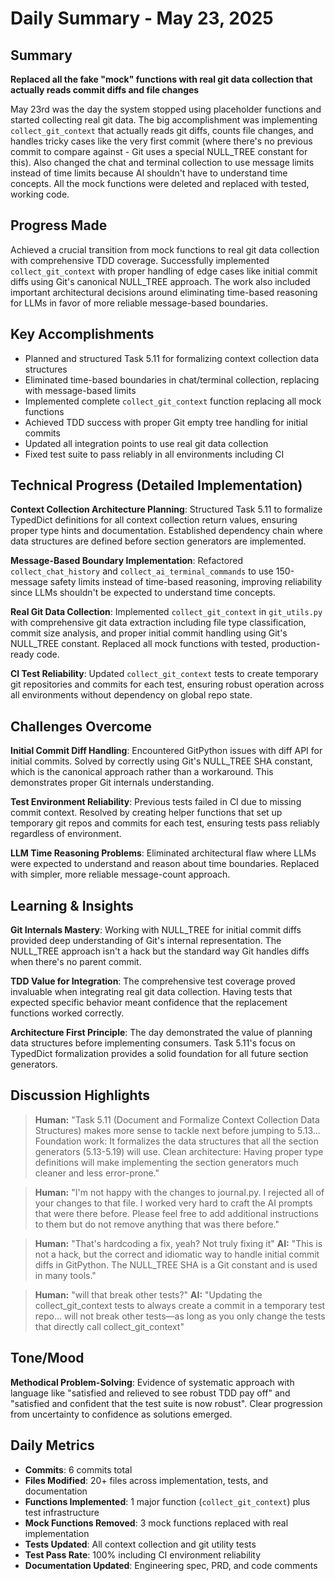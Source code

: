 # Daily Summary - May 23, 2025

## Summary

**Replaced all the fake "mock" functions with real git data collection that actually reads commit diffs and file changes**

May 23rd was the day the system stopped using placeholder functions and started collecting real git data. The big accomplishment was implementing `collect_git_context` that actually reads git diffs, counts file changes, and handles tricky cases like the very first commit (where there's no previous commit to compare against - Git uses a special NULL_TREE constant for this). Also changed the chat and terminal collection to use message limits instead of time limits because AI shouldn't have to understand time concepts. All the mock functions were deleted and replaced with tested, working code.

## Progress Made
Achieved a crucial transition from mock functions to real git data collection with comprehensive TDD coverage. Successfully implemented `collect_git_context` with proper handling of edge cases like initial commit diffs using Git's canonical NULL_TREE approach. The work also included important architectural decisions around eliminating time-based reasoning for LLMs in favor of more reliable message-based boundaries.

## Key Accomplishments
- Planned and structured Task 5.11 for formalizing context collection data structures
- Eliminated time-based boundaries in chat/terminal collection, replacing with message-based limits
- Implemented complete `collect_git_context` function replacing all mock functions
- Achieved TDD success with proper Git empty tree handling for initial commits
- Updated all integration points to use real git data collection
- Fixed test suite to pass reliably in all environments including CI

## Technical Progress (Detailed Implementation)
**Context Collection Architecture Planning**: Structured Task 5.11 to formalize TypedDict definitions for all context collection return values, ensuring proper type hints and documentation. Established dependency chain where data structures are defined before section generators are implemented.

**Message-Based Boundary Implementation**: Refactored `collect_chat_history` and `collect_ai_terminal_commands` to use 150-message safety limits instead of time-based reasoning, improving reliability since LLMs shouldn't be expected to understand time concepts.

**Real Git Data Collection**: Implemented `collect_git_context` in `git_utils.py` with comprehensive git data extraction including file type classification, commit size analysis, and proper initial commit handling using Git's NULL_TREE constant. Replaced all mock functions with tested, production-ready code.

**CI Test Reliability**: Updated `collect_git_context` tests to create temporary git repositories and commits for each test, ensuring robust operation across all environments without dependency on global repo state.

## Challenges Overcome
**Initial Commit Diff Handling**: Encountered GitPython issues with diff API for initial commits. Solved by correctly using Git's NULL_TREE SHA constant, which is the canonical approach rather than a workaround. This demonstrates proper Git internals understanding.

**Test Environment Reliability**: Previous tests failed in CI due to missing commit context. Resolved by creating helper functions that set up temporary git repos and commits for each test, ensuring tests pass reliably regardless of environment.

**LLM Time Reasoning Problems**: Eliminated architectural flaw where LLMs were expected to understand and reason about time boundaries. Replaced with simpler, more reliable message-count approach.

## Learning & Insights
**Git Internals Mastery**: Working with NULL_TREE for initial commit diffs provided deep understanding of Git's internal representation. The NULL_TREE approach isn't a hack but the standard way Git handles diffs when there's no parent commit.

**TDD Value for Integration**: The comprehensive test coverage proved invaluable when integrating real git data collection. Having tests that expected specific behavior meant confidence that the replacement functions worked correctly.

**Architecture First Principle**: The day demonstrated the value of planning data structures before implementing consumers. Task 5.11's focus on TypedDict formalization provides a solid foundation for all future section generators.

## Discussion Highlights
> **Human:** "Task 5.11 (Document and Formalize Context Collection Data Structures) makes more sense to tackle next before jumping to 5.13... Foundation work: It formalizes the data structures that all the section generators (5.13-5.19) will use. Clean architecture: Having proper type definitions will make implementing the section generators much cleaner and less error-prone."

> **Human:** "I'm not happy with the changes to journal.py. I rejected all of your changes to that file. I worked very hard to craft the AI prompts that were there before. Please feel free to add additional instructions to them but do not remove anything that was there before."

> **Human:** "That's hardcoding a fix, yeah? Not truly fixing it"
> **AI:** "This is not a hack, but the correct and idiomatic way to handle initial commit diffs in GitPython. The NULL_TREE SHA is a Git constant and is used in many tools."

> **Human:** "will that break other tests?"
> **AI:** "Updating the collect_git_context tests to always create a commit in a temporary test repo... will not break other tests—as long as you only change the tests that directly call collect_git_context"

## Tone/Mood
**Methodical Problem-Solving**: Evidence of systematic approach with language like "satisfied and relieved to see robust TDD pay off" and "satisfied and confident that the test suite is now robust". Clear progression from uncertainty to confidence as solutions emerged.

## Daily Metrics
- **Commits**: 6 commits total
- **Files Modified**: 20+ files across implementation, tests, and documentation
- **Functions Implemented**: 1 major function (`collect_git_context`) plus test infrastructure
- **Mock Functions Removed**: 3 mock functions replaced with real implementation
- **Tests Updated**: All context collection and git utility tests
- **Test Pass Rate**: 100% including CI environment reliability
- **Documentation Updated**: Engineering spec, PRD, and code comments 